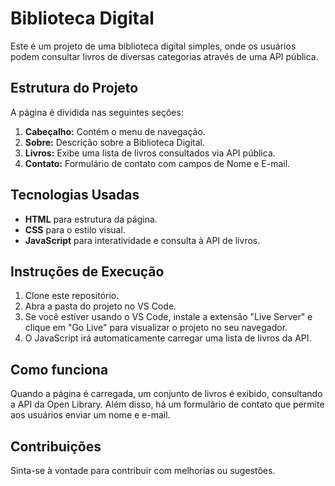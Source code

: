 # Biblioteca Digital

Este é um projeto de uma biblioteca digital simples, onde os usuários podem consultar livros de diversas categorias através de uma API pública.

## Estrutura do Projeto

A página é dividida nas seguintes seções:
1. **Cabeçalho:** Contém o menu de navegação.
2. **Sobre:** Descrição sobre a Biblioteca Digital.
3. **Livros:** Exibe uma lista de livros consultados via API pública.
4. **Contato:** Formulário de contato com campos de Nome e E-mail.

## Tecnologias Usadas
- **HTML** para estrutura da página.
- **CSS** para o estilo visual.
- **JavaScript** para interatividade e consulta à API de livros.

## Instruções de Execução
1. Clone este repositório.
2. Abra a pasta do projeto no VS Code.
3. Se você estiver usando o VS Code, instale a extensão "Live Server" e clique em "Go Live" para visualizar o projeto no seu navegador.
4. O JavaScript irá automaticamente carregar uma lista de livros da API.

## Como funciona
Quando a página é carregada, um conjunto de livros é exibido, consultando a API da Open Library. Além disso, há um formulário de contato que permite aos usuários enviar um nome e e-mail.

## Contribuições
Sinta-se à vontade para contribuir com melhorias ou sugestões.

